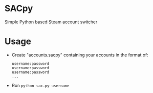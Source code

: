 # SACpy

Simple Python based Steam account switcher

# Usage

* Create "accounts.sacpy" containing your accounts in the format of:
  
  ```
  username:password
  username:password
  username:password
  ...
  ```

* Run `python sac.py username`
